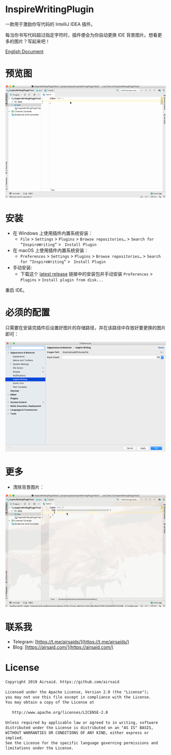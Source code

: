 # InspireWritingPlugin
一款用于激励你写代码的 IntelliJ IDEA 插件。

每当你书写代码超过指定字符时，插件便会为你自动更换 IDE 背景图片。想看更多的图片？写起来吧！

[English Document](https://github.com/Airsaid/AndroidLocalizePlugin/blob/master/README_CN.md)

# 预览图
![image](https://github.com/Airsaid/InspireWritingPlugin/blob/master/preview/preview.gif)

# 安装
- 在 Windows 上使用插件内置系统安装：
    - ```File``` > ```Settings``` > ```Plugins``` > ```Browse repositories…``` > ```Search for “InspireWriting”``` > ``` Install Plugin```
- 在 macOS 上使用插件内置系统安装：
    - ```Preferences``` > ```Settings``` > ```Plugins``` > ```Browse repositories…``` > ```Search for “InspireWriting”``` > ``` Install Plugin```
- 手动安装:
     - 下载这个 [latest release](https://github.com/Airsaid/InspireWritingPlugin/releases) 链接中的安装包并手动安装 ```Preferences``` > ```Plugins``` > ```Install plugin from disk...```

重启 IDE。

# 必须的配置
只需要在安装完插件后设置好图片的存储路径，并在该路径中存放好要更换的图片即可：

![image](https://github.com/Airsaid/InspireWritingPlugin/blob/master/preview/setting.png)

# 更多
- 清除背景图片：

![image](https://github.com/Airsaid/InspireWritingPlugin/blob/master/preview/clear.gif)

# 联系我
- Telegram: [https://t.me/airsaids/](https://t.me/airsaids/)
- Blog: [https://airsaid.com/](https://airsaid.com/)

# License
```
Copyright 2019 Airsaid. https://github.com/airsaid

Licensed under the Apache License, Version 2.0 (the "License");
you may not use this file except in compliance with the License.
You may obtain a copy of the License at

   http://www.apache.org/licenses/LICENSE-2.0

Unless required by applicable law or agreed to in writing, software
distributed under the License is distributed on an "AS IS" BASIS,
WITHOUT WARRANTIES OR CONDITIONS OF ANY KIND, either express or implied.
See the License for the specific language governing permissions and
limitations under the License.
```